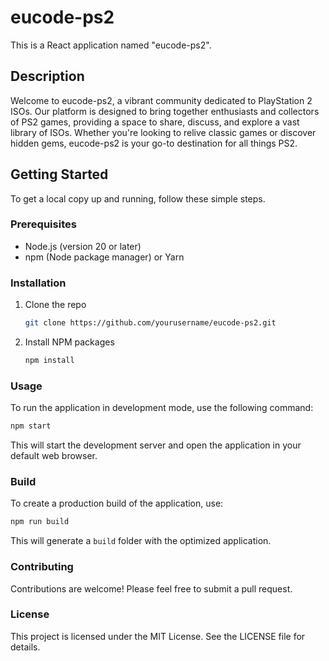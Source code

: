 # eucode-ps2

This is a React application named "eucode-ps2".

## Description

Welcome to eucode-ps2, a vibrant community dedicated to PlayStation 2 ISOs. Our platform is designed to bring together enthusiasts and collectors of PS2 games, providing a space to share, discuss, and explore a vast library of ISOs. Whether you're looking to relive classic games or discover hidden gems, eucode-ps2 is your go-to destination for all things PS2.

## Getting Started

To get a local copy up and running, follow these simple steps.

### Prerequisites

- Node.js (version 20 or later)
- npm (Node package manager) or Yarn

### Installation

1. Clone the repo
   ```bash
   git clone https://github.com/yourusername/eucode-ps2.git
   ```
2. Install NPM packages
   ```bash
   npm install
   ```

### Usage

To run the application in development mode, use the following command:

```bash
npm start
```

This will start the development server and open the application in your default web browser.

### Build

To create a production build of the application, use:

```bash
npm run build
```

This will generate a `build` folder with the optimized application.

### Contributing

Contributions are welcome! Please feel free to submit a pull request.

### License

This project is licensed under the MIT License. See the LICENSE file for details.